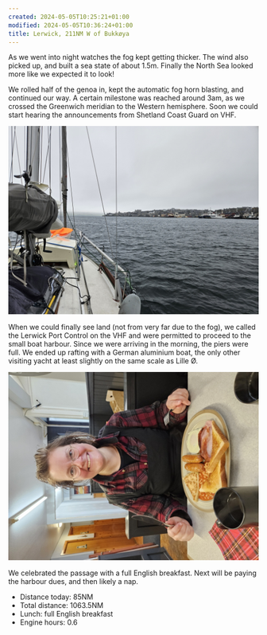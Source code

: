 ```yaml
---
created: 2024-05-05T10:25:21+01:00
modified: 2024-05-05T10:36:24+01:00
title: Lerwick, 211NM W of Bukkøya
---
```


As we went into night watches the fog kept getting thicker. The wind also picked up, and built a sea state of about 1.5m. Finally the North Sea looked more like we expected it to look!

We rolled half of the genoa in, kept the automatic fog horn blasting, and continued our way. A certain milestone was reached around 3am, as we crossed the Greenwich meridian to the Western hemisphere. Soon we could start hearing the announcements from Shetland Coast Guard on VHF.

![Image](../2024/56639b0a26d11aa188cb01097524f7c7.jpg) 

When we could finally see land (not from very far due to the fog), we called the Lerwick Port Control on the VHF and were permitted to proceed to the small boat harbour. Since we were arriving in the morning, the piers were full. We ended up rafting with a German aluminium boat, the only other visiting yacht at least slightly on the same scale as Lille Ø.

![Image](../2024/e2608f4322af3360fcdfff8e74d6024e.jpg) 

We celebrated the passage with a full English breakfast. Next will be paying the harbour dues, and then likely a nap.

* Distance today: 85NM
* Total distance: 1063.5NM
* Lunch: full English breakfast 
* Engine hours: 0.6
